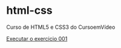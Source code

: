 # html-css
Curso de HTML5 e CSS3 do CursoemVídeo


<a href="https://luiztwill.github.io/html-css/ex/ex001/index.html"> Executar o exercicio 001</a>